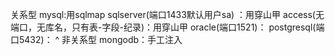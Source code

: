 关系型
mysql:用sqlmap
sqlserver(端口1433默认用户sa) ：用穿山甲
access(无端口，无库名，只有表-字段-纪录)：用穿山甲
oracle(端口1521)：
postgresql(端口5432)：
^
非关系型
mongodb：手工注入